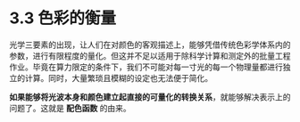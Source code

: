 
# 3.3 色彩的衡量

光学三要素的出现，让人们在对颜色的客观描述上，能够凭借传统色彩学体系内的参数，进行有限程度的量化。但这并不足以适用于除科学计算和测定外的批量工程作业。毕竟在算力限定的条件下，我们不可能对每一寸光的每一个物理量都进行独立的计算。同时，大量繁琐且模糊的设定也无法便于简化。

**如果能够将光波本身和颜色建立起直接的可量化的转换关系**，就能够解决表示上的问题了。这就是 **配色函数** 的由来。


[ref]: References_3.md